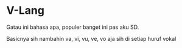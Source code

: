 # V-Lang

Gatau ini bahasa apa, populer banget ini pas aku SD.

Basicnya sih nambahin va, vi, vu, ve, vo aja sih di setiap huruf vokal

